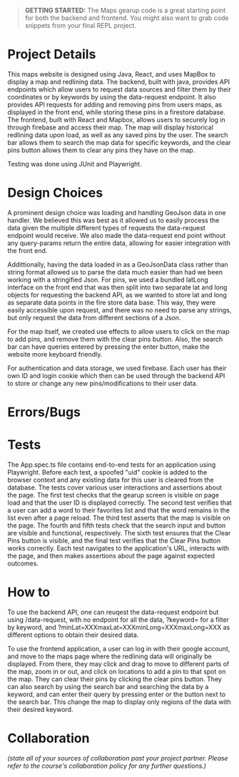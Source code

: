 > **GETTING STARTED:** The Maps gearup code is a great starting point for both the backend and frontend. You might also want to grab code snippets from your final REPL project.

# Project Details

This maps website is designed using Java, React, and uses MapBox to display a map and redlining data. The backend, built with java, provides API endpoints which allow users to request data sources and filter them by their coordinates or by keywords by using the data-request endpoint. It also provides API requests for adding and removing pins from users maps, as displayed in the front end, while storing these pins in a firestore database. The frontend, built with React and Mapbox, allows users to securely log in through firebase and access their map. The map will display historical redlining data upon load, as well as any saved pins by the user. The search bar allows them to search the map data for specific keywords, and the clear pins button allows them to clear any pins they have on the map.

Testing was done using JUnit and Playwright.

# Design Choices

A prominent design choice was loading and handling GeoJson data in one handler. We believed this was best as it allowed us to easily process the data given the multiple different types of requests the data-request endpoint would receive. We also made the data-request end point without any query-params return the entire data, allowing for easier integration with the front end.

Addittionally, having the data loaded in as a GeoJsonData class rather than string format allowed us to parse the data much easier than had we been working with a stringified Json. For pins, we used a bundled latLong interface on the front end that was then split into two separate lat and long objects for requesting the backend API, as we wanted to store lat and long as separate data points in the fire store data base. This way, they were easily accessible upon request, and there was no need to parse any strings, but only request the data from different sections of a Json.

For the map itself, we created use effects to allow users to click on the map to add pins, and remove them with the clear pins button. Also, the search bar can have queries entered by pressing the enter button, make the website more keyboard friendly.

For authentication and data storage, we used firebase. Each user has their own ID and login cookie which then can be used through the backend API to store or change any new pins/modifications to their user data.

# Errors/Bugs

# Tests

The App.spec.ts file contains end-to-end tests for an application using Playwright. Before each test, a spoofed "uid" cookie is added to the browser context and any existing data for this user is cleared from the database. The tests cover various user interactions and assertions about the page. The first test checks that the gearup screen is visible on page load and that the user ID is displayed correctly. The second test verifies that a user can add a word to their favorites list and that the word remains in the list even after a page reload. The third test asserts that the map is visible on the page. The fourth and fifth tests check that the search input and button are visible and functional, respectively. The sixth test ensures that the Clear Pins button is visible, and the final test verifies that the Clear Pins button works correctly. Each test navigates to the application's URL, interacts with the page, and then makes assertions about the page against expected outcomes.

# How to

To use the backend API, one can reuqest the data-request endpoint but using /data-request, with no endpoint for all the data, ?keyword= for a filter by keyword, and ?minLat=XXXmaxLat=XXXminLong=XXXmaxLong=XXX as different options to obtain their desired data.

To use the frontend application, a user can log in with their google account, and move to the maps page where the redlining data will originally be displayed. From there, they may click and drag to move to different parts of the map, zoom in or out, and click on locations to add a pin to that spot on the map. They can clear their pins by clicking the clear pins button. They can also search by using the search bar and searching the data by a keyword, and can enter their query by pressing enter or the button next to the search bar. This change the map to display only regions of the data with their desired keyword.

# Collaboration

_(state all of your sources of collaboration past your project partner. Please refer to the course's collaboration policy for any further questions.)_
